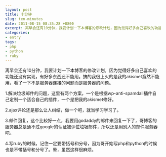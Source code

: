 ```yaml
---
layout: post
title: 十分钟
slug: ten-minutes
date: 2011-08-15 08:35:28 +0800
excerpt: 离早会还有10分钟，我要计划一下本博客的修改计划，因为觉得好多自己喜欢的功能还没有实现，有好多东西还不能用。搞的我很上火的是我的akismet竟然不能用，看了一下不是服务器连接的问题而是服务器的问题。
categories:
- entry
tags:
- php
- python
- ruby
---
```


离早会还有10分钟，我要计划一下本博客的修改计划，因为觉得好多自己喜欢的功能还没有实现，有好多东西还不能用。搞的我很上火的是我的akismet竟然不能用，看了一下不是服务器连接的问题而是服务器的问题。

1.解决垃圾邮件的问题，这里有两个方案，一个是根据wp-anti-spamdali插件自己定制一个适合自己的插件，一个是把我的akismet修好。

2.ajax评论还是那么让人纠结，做一个吧，就当学习学习了。

3.邮件回复，这个比较好一点，我要用godaddy的邮件来回复一下了，哥博客的服务器总是通不过google的认证被评位垃圾邮件，所以还是用别人的邮件服务器吧。

4.写ruby的时候，记住一定要带括号和分号，因为哥开始写php和python的时候也是不带括号和分号了。晕，虽然这样很麻烦。
